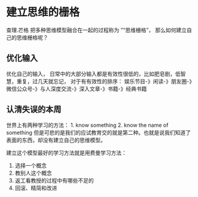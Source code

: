 # 建立思维的栅格

查理.芒格 把多种思维模型融合在一起的过程称为 ”“思维栅格”， 那么如何建立自己的思维栅格呢？

## 优化输入

优化自己的输入， 日常中的大部分输入都是有效性很低的，比如肥皂剧，低智慧，重复，过几天就忘记， 对于有有效性的排序： 娱乐节目-》闲读-》朋友圈-》微信公众号-》与人深度交流-》深入文章-》书籍-》经典书籍


## 认清失误的本周

世界上有两种学习的方法： 1. know something  2. know the name of something  但是可悲的是我们的应试教育交的就是第二种。也就是说我们知道了表面的东西，却没有建立自己的思维模型。

建立这个模型最好的学习方法就是用费曼学习方法：

1. 选择一个概念
2. 教别人这个概念
3. 返工看教授的过程中有哪些不足的
3. 回滚、精简和改进
